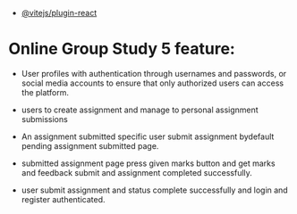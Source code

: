 

- [@vitejs/plugin-react](https://github.com/vitejs/vite-plugin-react/blob/main/packages/plugin-react/README.md) 


# Online Group Study 5 feature:

* User profiles with authentication through usernames and passwords, or social media accounts to ensure that only authorized users can access the platform.

* users to create assignment  and manage to personal  assignment submissions

* An assignment submitted specific user submit assignment bydefault pending assignment submitted page.

* submitted assignment page press given marks button and get marks and feedback submit and assignment completed successfully.

* user submit assignment and status complete successfully and login and register authenticated.